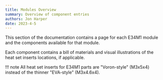 ```yaml
---
title: Modules Overview
summary: Overview of component entries
authors: Jon Harper
date: 2023-4-5
---
```


This section of the documentation contains a page for each E34M1 module and the components available for that module.

Each component contains a bill of materials and visual illustrations of the heat set inserts locations, if applicable.

!!! note
    All heat set inserts for E34M1 parts are "Voron-style" (M3x5x4) instead of the thinner "EVA-style" (M3x4.6x4).
